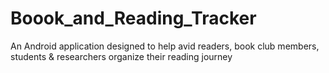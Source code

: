 # Boook_and_Reading_Tracker
An Android application designed to help avid readers, book club members, students &amp; researchers organize their reading journey
